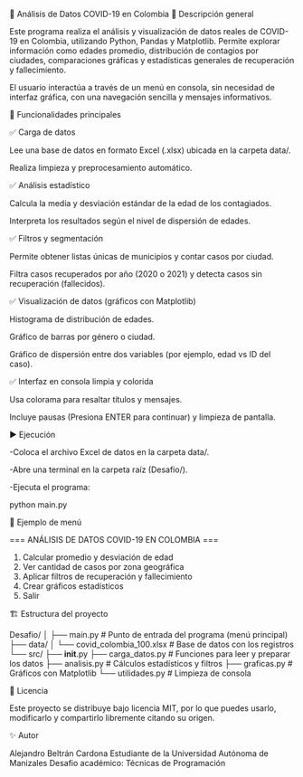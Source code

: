 🦠 Análisis de Datos COVID-19 en Colombia
📘 Descripción general

Este programa realiza el análisis y visualización de datos reales de COVID-19 en Colombia, utilizando Python, Pandas y Matplotlib.
Permite explorar información como edades promedio, distribución de contagios por ciudades, comparaciones gráficas y estadísticas generales de recuperación y fallecimiento.

El usuario interactúa a través de un menú en consola, sin necesidad de interfaz gráfica, con una navegación sencilla y mensajes informativos.

🧩 Funcionalidades principales

✅ Carga de datos

Lee una base de datos en formato Excel (.xlsx) ubicada en la carpeta data/.

Realiza limpieza y preprocesamiento automático.

✅ Análisis estadístico

Calcula la media y desviación estándar de la edad de los contagiados.

Interpreta los resultados según el nivel de dispersión de edades.

✅ Filtros y segmentación

Permite obtener listas únicas de municipios y contar casos por ciudad.

Filtra casos recuperados por año (2020 o 2021) y detecta casos sin recuperación (fallecidos).

✅ Visualización de datos (gráficos con Matplotlib)

Histograma de distribución de edades.

Gráfico de barras por género o ciudad.

Gráfico de dispersión entre dos variables (por ejemplo, edad vs ID del caso).

✅ Interfaz en consola limpia y colorida

Usa colorama para resaltar títulos y mensajes.

Incluye pausas (Presiona ENTER para continuar) y limpieza de pantalla.

▶️ Ejecución

-Coloca el archivo Excel de datos en la carpeta data/.

-Abre una terminal en la carpeta raíz (Desafio/).

-Ejecuta el programa:

python main.py

🧠 Ejemplo de menú

=== ANÁLISIS DE DATOS COVID-19 EN COLOMBIA ===
1. Calcular promedio y desviación de edad
2. Ver cantidad de casos por zona geográfica
3. Aplicar filtros de recuperación y fallecimiento
4. Crear gráficos estadísticos
0. Salir


🏗️ Estructura del proyecto

Desafio/
│
├── main.py                     # Punto de entrada del programa (menú principal)
├── data/
│   └── covid_colombia_100.xlsx # Base de datos con los registros
└── src/
    ├── __init__.py
    ├── carga_datos.py          # Funciones para leer y preparar los datos
    ├── analisis.py             # Cálculos estadísticos y filtros
    ├── graficas.py             # Gráficos con Matplotlib
    └── utilidades.py           # Limpieza de consola

🧾 Licencia

Este proyecto se distribuye bajo licencia MIT, por lo que puedes usarlo, modificarlo y compartirlo libremente citando su origen.

✨ Autor

Alejandro Beltrán Cardona
Estudiante de la Universidad Autónoma de Manizales
Desafio académico: Técnicas de Programación